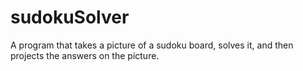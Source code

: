 # sudokuSolver
A program that takes a picture of a sudoku board, solves it, and then projects the answers on the picture.
